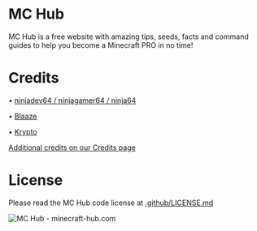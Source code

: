 # MC Hub
MC Hub is a free website with amazing tips, seeds, facts and command guides to help you become a Minecraft PRO in no time!

# Credits

• [ninjadev64 / ninjagamer64 / ninja64](https://github.com/ninjadev64)

• [Blaaze](https://github.com/HBBX11)

• [Krypto](https://github.com/KryptoYT)

[Additional credits on our Credits page](https://minecraft-hub.com/credits)

# License

Please read the MC Hub code license at [.github/LICENSE.md](https://github.com/MC-Hub-Official/MC-Hub/blob/master/.github/LICENSE.md)

![MC Hub - minecraft-hub.com](https://exf.minecraft-hub.com/logos/achievement.png)
